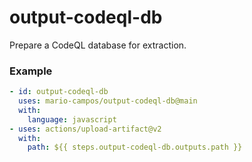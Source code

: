 # output-codeql-db

Prepare a CodeQL database for extraction.

### Example

```yaml
- id: output-codeql-db
  uses: mario-campos/output-codeql-db@main
  with:
    language: javascript
- uses: actions/upload-artifact@v2
  with:
    path: ${{ steps.output-codeql-db.outputs.path }}
```
